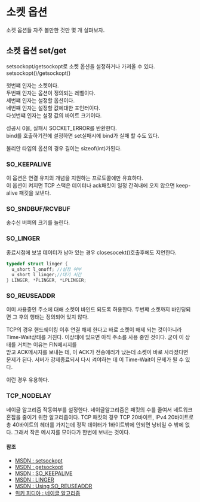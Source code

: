 # 소켓 옵션

소켓 옵션들 자주 볼만한 것만 몇 개 살펴보자.

## 소켓 옵션 set/get

setsockopt/getsockopt로 소켓 옵션을 설정하거나 가져올 수 있다.  
setsockopt()/getsockopt()

첫번쨰 인자는 소켓이다.  
두번쨰 인자는 옵션이 정의되는 레벨이다.  
세번쨰 인자는 설정할 옵션이다.  
네번쨰 인자는 설정할 값에대한 포인터이다.  
다섯번쨰 인자는 설정 값의 바이트 크기이다.

성공시 0을, 실패시 SOCKET_ERROR를 반환한다.  
bind를 호출하기전에 설정하면 set실패시에 bind가 실패 할 수도 있다.

불리안 타입의 옵션의 경우 길이는 sizeof(int)가된다.

### SO_KEEPALIVE

이 옵션은 연결 유지의 개념을 지원하는 프로토콜에만 유효하다.  
이 옵션이 켜지면 TCP 스택은 데이터나 ack패킷이 일정 간격내에 오지 않으면
keep-alive 패킷을 보낸다.

### SO_SNDBUF/RCVBUF

송수신 버퍼의 크기를 늘린다.

### SO_LINGER

종료시점에 보낼 데이터가 남아 있는 경우 closesocekt()호출후에도 지연한다.

```c++
typedef struct linger {
  u_short l_onoff; //설정 여부
  u_short l_linger;//대기 시간
} LINGER, *PLINGER, *LPLINGER;
```

### SO_REUSEADDR

이미 사용중인 주소에 대해 소켓이 바인드 되도록 허용한다. 두번쨰 소켓까지 바인딩되면 그 후의
행태는 정의되어 있지 않다.

TCP의 경우 핸드쉐이킹 이후 연결 해제 한다고 바로 소켓이 해제 되는 것이아니라 Time-Wait상태를
거친다. 이상태에 있으면 아직 주소를 사용 중인 것이다. 굳이 이 상태를 거치는 이유는 FIN메시지를  
받고 ACK메시지를 보내는 데, 이 ACK가 전송에러가 났는데 소켓이 바로 사라졌다면 문제가 된다.
서버가 강제종료되서 다시 켜야하는 데 이 Time-Wait이 문제가 될 수 있다.

이런 경우 유용하다.

### TCP_NODELAY

네이글 알고리즘 작동여부를 설정한다.
네이글알고리즘은 패킷의 수를 줄여서 네트워크 혼잡을 줄이기 위한 알고리즘이다. TCP 패킷의 경우
TCP 20바이트, IPv4 20바이트로 총 40바이트의 헤더를 가지는데 정작 데이터가 1바이트밖에 안되면
낭비일 수 밖에 없다. 그래서 작은 메시지를 모아다가 한번에 보내는 것이다.

#### 참조

- [MSDN : setsockopt](https://learn.microsoft.com/en-us/windows/win32/api/winsock/nf-winsock-setsockopt)
- [MSDN : getsockopt](https://learn.microsoft.com/en-us/windows/win32/api/winsock/nf-winsock-getsockopt)
- [MSDN : SO_KEEPALIVE](https://learn.microsoft.com/en-us/windows/win32/winsock/so-keepalive)
- [MSDN : LINGER](https://learn.microsoft.com/en-us/windows/win32/api/winsock/ns-winsock-linger)
- [MSDN : Using SO_REUSEADDR](https://learn.microsoft.com/en-us/windows/win32/winsock/using-so-reuseaddr-and-so-exclusiveaddruse#using-so_reuseaddr)
- [위키 피디아 : 네이글 알고리즘](https://en.wikipedia.org/wiki/Nagle%27s_algorithm)
